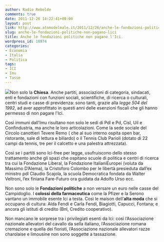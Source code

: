 ```yaml
---
author: Radio Rebelde
comments: true
date: 2011-12-26 14:22:41+00:00
layout: post
link: http://www.atomodelmale.it/2011/12/26/anche-le-fondazioni-politiche-non-pagano-lici/
slug: anche-le-fondazioni-politiche-non-pagano-lici
title: Anche le fondazioni politiche non pagano l'Ici.
wordpress_id: 10974
categories:
- Economia
- Italia
- Politica
tags:
- ICI
- Imu
- Tasse
---
```


![](http://www.atomodelmale.it/wp-content/uploads/2011/12/1-300x261.jpg)Non solo la **Chiesa**. Anche partiti, associazioni di categoria, sindacati, enti e fondazioni con funzioni sociali, scientifiche, di ricerca o culturali, centri studi e casse di previdenza: sono tanti, grazie alla _legge 504 del 1992_, ad aver approfittato in questi anni delle esenzioni fiscali che gli hanno permesso di non pagare l'Ici.

Così immuni dall'Imu risultano non solo le sedi di Pdl e Pd, Cisl, Uil e Confindustria, ma anche le loro articolazioni. Come la sede sociale del Circolo canottieri Tevere Remo ( che al suo interno ospita open bar, ristorante, sale di lettura e biliardo) o il Tennis Club Parioli (dotato di 22 campi da tennis, tre per il calcetto e una palestra attrezzata).

Così se i partiti sono Ici-free per legge, usufruiscono dello stesso trattamento anche gli spazi che ospitano scuole di politica e centri di ricerca tra cui la Fondazione Liberal, la Fondazione ItalianiEuropei (voluta da Massimo D’Alema), la Cristoforo Colombo per le libertà presieduta dall’ex ministro pdl Claudio Scajola, la scuola Democratica fondata da Walter Veltroni, l’ex finiana Fare-Futuro ora guidata da Adolfo Urso ecc.


Non sono solo le **Fondazioni politiche** a non versare un euro nelle casse del Campidoglio. I **colossi della farmaceutica** come la Pfizer e la Serono vantano un immobile esente Ici a testa. Così le maison dell’**alta moda** che si occupano di cultura: Alda Fendi e Carla Fendi, Biagiotti, Capucci, Fontana; e ancora gli istituti di credito (Bnl, Credito cooperativo).

Non mancano le sorprese tra i privilegiati esenti da Ici: così l’Associazione nazionale allevatori del cavallo da sella italiano, l’Associazione romana cremazione e quella dei fioristi, l’Associazione nazionale allevatori razze charolaise e limousine non sono soggette a tassazione.
